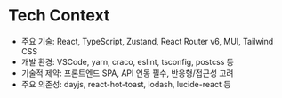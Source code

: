 # Tech Context

- 주요 기술: React, TypeScript, Zustand, React Router v6, MUI, Tailwind CSS
- 개발 환경: VSCode, yarn, craco, eslint, tsconfig, postcss 등
- 기술적 제약: 프론트엔드 SPA, API 연동 필수, 반응형/접근성 고려
- 주요 의존성: dayjs, react-hot-toast, lodash, lucide-react 등
